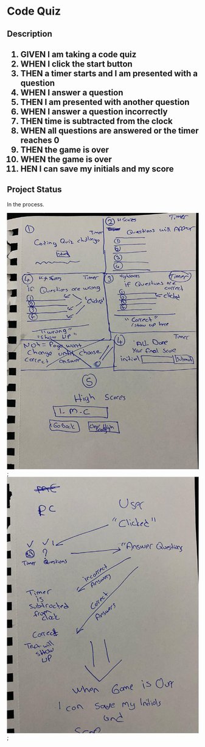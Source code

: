 <h1>Code Quiz</h1>
<h2>Description<h2>

<ol>
<li>GIVEN I am taking a code quiz</li>
<li>WHEN I click the start button</li>
<li>THEN a timer starts and I am presented with a question</li>
<li>WHEN I answer a question</li>
<li>THEN I am presented with another question</li>
<li>WHEN I answer a question incorrectly</li>
<li>THEN time is subtracted from the clock</li>
<li>WHEN all questions are answered or the timer reaches 0</li>
<li>THEN the game is over</li>
<li>WHEN the game is over</li>
<li>HEN I can save my initials and my score</li>
</ol>

<h2>Project Status</h2>
<p>In the process.</p>


![step1](./assets/img/1.jpeg);
![step2](./assets/img/2.jpeg);